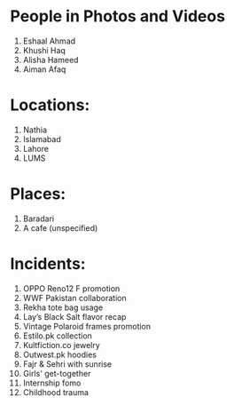 # People in Photos and Videos
1. Eshaal Ahmad
2. Khushi Haq
3. Alisha Hameed
4. Aiman Afaq

# Locations:  
1. Nathia  
2. Islamabad  
3. Lahore  
4. LUMS  

# Places:  
1. Baradari  
2. A cafe (unspecified)  

# Incidents:
1. OPPO Reno12 F promotion  
2. WWF Pakistan collaboration  
3. Rekha tote bag usage  
4. Lay’s Black Salt flavor recap  
5. Vintage Polaroid frames promotion  
6. Estilo.pk collection  
7. Kultfiction.co jewelry  
8. Outwest.pk hoodies  
9. Fajr & Sehri with sunrise  
10. Girls' get-together  
11. Internship fomo
12. Childhood trauma